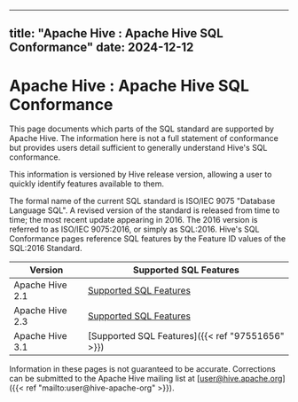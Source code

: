 ---

title: "Apache Hive : Apache Hive SQL Conformance"
date: 2024-12-12
----------------

# Apache Hive : Apache Hive SQL Conformance

This page documents which parts of the SQL standard are supported by Apache Hive. The information here is not a full statement of conformance but provides users detail sufficient to generally understand Hive's SQL conformance.

This information is versioned by Hive release version, allowing a user to quickly identify features available to them.

The formal name of the current SQL standard is ISO/IEC 9075 "Database Language SQL". A revised version of the standard is released from time to time; the most recent update appearing in 2016. The 2016 version is referred to as ISO/IEC 9075:2016, or simply as SQL:2016. Hive's SQL Conformance pages reference SQL features by the Feature ID values of the SQL:2016 Standard.

|     Version     |                                              Supported SQL Features                                              |
|-----------------|------------------------------------------------------------------------------------------------------------------|
| Apache Hive 2.1 | [Supported SQL Features](https://cwiki.apache.org/confluence/display/Hive/Supported+Features%3A+Apache+Hive+2.1) |
| Apache Hive 2.3 | [Supported SQL Features](https://cwiki.apache.org/confluence/display/Hive/Supported+Features%3A+Apache+Hive+2.3) |
| Apache Hive 3.1 | [Supported SQL Features]({{< ref "97551656" >}})                                                                 |

Information in these pages is not guaranteed to be accurate. Corrections can be submitted to the Apache Hive mailing list at [user@hive.apache.org]({{< ref "mailto:user@hive-apache-org" >}}).

